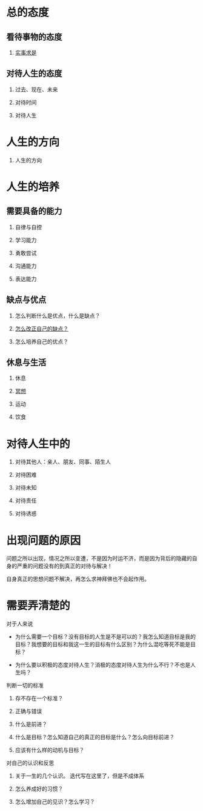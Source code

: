 # 总的态度

## 看待事物的态度

1. [实事求是](http://106.15.37.116/2018/05/15/%E5%AE%9E%E4%BA%8B%E6%B1%82%E6%98%AF/)


## 对待人生的态度

1. 过去、现在、未来

2. 对待时间

3. 对待人生




# 人生的方向

1. 人生的方向






# 人生的培养


## 需要具备的能力

1. 自律与自控

2. 学习能力

3. 勇敢尝试

4. 沟通能力

5. 表达能力


## 缺点与优点

1. 怎么判断什么是优点，什么是缺点？

2. [怎么改正自己的缺点？](http://106.15.37.116/2018/05/02/how-to-correct-my-shortcomings/)

3. 怎么培养自己的优点？


## 休息与生活

1. 休息

2. [冥想](http://106.15.37.116/iterate-myself/self/%e5%86%a5%e6%83%b3/)

3. 运动

4. 饮食




# 对待人生中的

1. 对待其他人：亲人、朋友、同事、陌生人

2. 对待困难

3. 对待未知

4. 对待责任

5. 对待诱惑



# 出现问题的原因

问题之所以出现，情况之所以变遭，不是因为时运不济，而是因为背后的隐藏的自身的严重的问题没有的到真正的对待与解决！

自身真正的思想问题不解决，再怎么求神拜佛也不会起作用。



# 需要弄清楚的


对于人来说


  * 为什么需要一个目标？没有目标的人生是不是可以的？我怎么知道目标是我的目标？我想要的目标和我这一生的目标有什么区别？为什么混吃等死不能是目标？

  * 为什么要以积极的态度对待人生？消极的态度对待人生为什么不行？不也是人生吗？

判断一切的标准

1. 存不存在一个标准？

2. 正确与错误

3. 什么是前进？

4. 什么是目标？怎么知道自己的真正的目标是什么？怎么向目标前进？

5. 应该有什么样的动机与目标？



对自己的认识和反思

1. 关于一生的几个认识。 迭代写在这里了，但是不成体系

2. 怎么养成好的习惯？

3. 怎么增加自己的见识？怎么学习？




